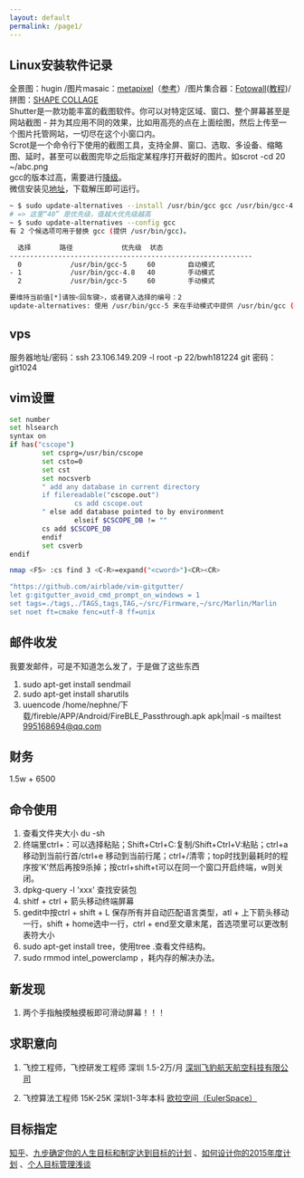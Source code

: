 ```yaml
---
layout: default
permalink: /page1/
---
```


Linux安装软件记录
--------

全景图：hugin /图片masaic：<a href="http://www.misterhowto.com/index.php?category=Computers&subcategory=Graphics&article=make_mosaic_with_metapixel">metapixel</a>（<a href="http://www.linuxdiyf.com/bbs/thread-193632-1-1.html">参考</a>）/图片集合器：<a href="http://www.enricoros.com/opensource/fotowall/">Fotowall</a>(<a href="http://www.enricoros.com/oldblog/tag/fotowall/">教程</a>)/拼图：<a href="http://www.shapecollage.com/">SHAPE COLLAGE</a>     
Shutter是一款功能丰富的截图软件。你可以对特定区域、窗口、整个屏幕甚至是网站截图 - 并为其应用不同的效果，比如用高亮的点在上面绘图，然后上传至一个图片托管网站，一切尽在这个小窗口内。     
Scrot是一个命令行下使用的截图工具，支持全屏、窗口、选取、多设备、缩略图、延时，甚至可以截图完毕之后指定某程序打开截好的图片。如scrot -cd 20  ~/abc.png   
gcc的版本过高，需要进行[降级](http://blog.sina.com.cn/s/blog_6cee149d010129bl.html)。   
微信安装见[地址](https://github.com/geeeeeeeeek/electronic-wechat/releases)，下载解压即可运行。

```sh
~ $ sudo update-alternatives --install /usr/bin/gcc gcc /usr/bin/gcc-4.8 40
# => 这里“40” 是优先级，值越大优先级越高
~ $ sudo update-alternatives --config gcc
有 2 个候选项可用于替换 gcc (提供 /usr/bin/gcc)。

  选择       路径            优先级  状态
------------------------------------------------------------
  0            /usr/bin/gcc-5     60        自动模式
- 1            /usr/bin/gcc-4.8   40        手动模式
  2            /usr/bin/gcc-5     60        手动模式

要维持当前值[*]请按<回车键>，或者键入选择的编号：2
update-alternatives: 使用 /usr/bin/gcc-5 来在手动模式中提供 /usr/bin/gcc (gcc)
```

vps
--------

服务器地址/密码：ssh 23.106.149.209 -l root -p 22/bwh181224
git 密码：git1024

vim设置
--------

```sh
set number
set hlsearch
syntax on
if has("cscope")
        set csprg=/usr/bin/cscope
        set csto=0
        set cst 
        set nocsverb
        " add any database in current directory
        if filereadable("cscope.out")
                cs add cscope.out
        " else add database pointed to by environment
                elseif $CSCOPE_DB != ""
        cs add $CSCOPE_DB
        endif
        set csverb
endif

nmap <F5> :cs find 3 <C-R>=expand("<cword>")<CR><CR>

"https://github.com/airblade/vim-gitgutter/
let g:gitgutter_avoid_cmd_prompt_on_windows = 1 
set tags=./tags,./TAGS,tags,TAG,~/src/Firmware,~/src/Marlin/Marlin
set noet ft=cmake fenc=utf-8 ff=unix
```

邮件收发
--------

我要发邮件，可是不知道怎么发了，于是做了这些东西

1. sudo apt-get install sendmail     
2. sudo apt-get install sharutils     
3. uuencode /home/nephne/下载/fireble/APP/Android/FireBLE_Passthrough.apk apk|mail -s mailtest 995168694@qq.com

财务
--------

1.5w + 6500

命令使用
--------

1. 查看文件夹大小 du -sh
2. 终端里ctrl+：可以选择粘贴；Shift+Ctrl+C:复制/Shift+Ctrl+V:粘贴；ctrl+a	移动到当前行首/ctrl+e	移动到当前行尾；ctrl+/清零；top时找到最耗时的程序按'K'然后再按9杀掉；按ctrl+shift+t可以在同一个窗口开启终端，w则关闭。
3. dpkg-query -l 'xxx' 查找安装包
4. shitf + ctrl + 箭头移动终端屏幕
5. gedit中按ctrl + shift + L 保存所有并自动匹配语言类型，atl + 上下箭头移动一行，shift + home选中一行，ctrl + end至文章末尾，首选项里可以更改制表符大小
6. sudo apt-get install tree，使用tree .查看文件结构。
7. sudo rmmod intel_powerclamp ，耗内存的解决办法。

新发现
--------

1. 两个手指触摸触摸板即可滑动屏幕！！！

求职意向
--------

1. 飞控工程师，飞控研发工程师
深圳
1.5-2万/月
[深圳飞豹航天航空科技有限公司](http://jobs.51job.com/shenzhen/64575387.html)

2. 飞控算法工程师 15K-25K
深圳1-3年本科
[欧拉空间（EulerSpace）](http://bosszhipin.kanzhun.com/job_detail/1400301455.html?sid=aladingb)

目标指定
--------

[知乎](https://www.zhihu.com/question/27350902)、[九步确定你的人生目标和制定达到目标的计划](http://www.mifengtd.cn/articles/define_goal_destination_devise_a_plan_to_get_there.html) 、[如何设计你的2015年度计划](http://mp.weixin.qq.com/s?__biz=MjM5NTE5NzUwMA==&mid=202719328&idx=1&sn=b3c54f25b87c409ea535f6432006bdb4&scene=1&key=2f5eb01238e84f7e7be66069503c3f1d8126cb5367ec5075b7016b9199a56cb5d78351f177421855c4d829227fb332dd&ascene=0&uin=MTU5MTA4MDE1&devicetype=iMac+MacBookPro11%2C1+OSX+OSX+10.10.1+build%2814B25%29&version=11020012&pass_ticket=tEdoxraAYYq3oafv2Kq1bGduFs%2FvcJmYc4y6d2cIQjw%3D) 、[个人目标管理浅谈](http://learningtime.lofter.com/post/1f1d50_9297db)
